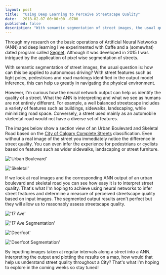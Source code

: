 ```yaml
---
layout: post
title:  "Using Deep Learning to Perceive Streetscape Quality"
date:   2018-02-07 00:00:00 -0700
published: false
description: "With semantic segmentation of street images, the usual question is: how can this be applied to autonomous driving? With street features such as light poles, pedestrians and road markings identified in the output model inference, this can help us greatly in navigating the physical environment."
---
```

Through my research on the basic operations of Artificial Neural Networks (ANN) and deep learning I've experimented with Caffe and a (somewhat) dated program called [Segnet](http://mi.eng.cam.ac.uk/projects/segnet/). Although it was developed in 2015 I was intrigued by the application of pixel wise segmentation of streets.

With semantic segmentation of street images, the usual question is: how can this be applied to autonomous driving? With street features such as light poles, pedestrians and road markings identified in the output model inference, this can help us greatly in navigating the physical environment.

However, I'm curious how the neural network output can help us identify the quality of a street. What the ANN is interpreting and what we see as humans are not entirely different. For example, a well balanced streetscape includes a variety of features such as buildings, sidewalks, landscaping, while minimizing road space. Conversely, a street used mainly as an automobile skeleetal road would not have a diverse set of features.

The images below show a section view of an Urban Boulevard and Skeletal Road based on the [City of Calgary Complete Streets](http://www.calgary.ca/Transportation/TP/Pages/Planning/Calgary-Transportation-Plan/Complete-Streets.aspx) classification. Even without a real image of the street you immediately notice the difference in street quality. You can even infer the experience for pedestrians or cyclists based on features such as wider sidewalks, landscaping or street furniture.

!['Urban Boulevard'](https://s3-us-west-2.amazonaws.com/smohiudd.github.co/misc/urban_boulevard.jpg)

!['Skeletal'](https://s3-us-west-2.amazonaws.com/smohiudd.github.co/misc/skeletal.jpg)

If we look at real images and the corresponding ANN output of an urban boulevard and skeletal road you can see how easy it is to interpret street quality. That's what I'm hoping to achieve using neural networks to infer street features and determine a measure of perceived streetscape quality based on input images. The segmented output results aren't perfect but they will allow us to reasonably assess streetscape quality.

!['17 Ave'](https://s3-us-west-2.amazonaws.com/smohiudd.github.co/misc/17AVSW1.png)

!['17 Ave Segmentation'](https://s3-us-west-2.amazonaws.com/smohiudd.github.co/misc/17AveSeg.png)

!['Deerfoot'](https://s3-us-west-2.amazonaws.com/smohiudd.github.co/misc/DEERFOOT.png)

!['Deerfoot Segmentation'](https://s3-us-west-2.amazonaws.com/smohiudd.github.co/misc/Deerfoot_seg.png)

By inputting images taken at regular intervals along a street into a ANN, interpreting the output and plotting the results on a map, how would that help us understand street quality throughout a City? That's what I'm hoping to explore in the coming weeks so stay tuned!
